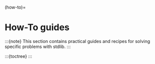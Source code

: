 (how-to)=

# How-To guides

:::{note}
This section contains practical guides and recipes for solving specific problems with stdlib.
:::

:::{toctree}
:::
